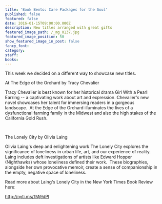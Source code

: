 ```yaml
---
title: 'Book Bento: Care Packages for the Soul'
published: false
featured: false
date: 2016-01-15T09:00:00.000Z
description: New titles arranged with great gifts
featured_image_path: /_mg_0137.jpg
featured_image_position: 50
show_featured_image_in_post: false
fancy_font:
category:
staff:
books:
---
```



This week we decided on a different way to showcase new titles.

At The Edge of the Orchard by Tracy Chevalier
&nbsp;

Tracy Chevalier is best known for her historical drama Girl With a Pearl Earring -- a captivating work about art and expression. Chevalier's new novel showcases her talent for immersing readers in a gorgeous landscape.&nbsp; At the Edge of the Orchard illuminates the lives of a dysfunctional farming family in the Midwest and also the high stakes of the California Gold Rush.&nbsp;

&nbsp;

The Lonely City by Olivia Laing
&nbsp;

Olivia Laing's deep and enlightening work The Lonely City explores the significance of loneliness in urban life, art, and our experience of reality.&nbsp; Laing includes deft investigations of artists like Edward Hopper (Nighthawks) whose loneliness defined their work.&nbsp; These biographies, alongside her own provocative memoir, create a sense of companionship in the empty, negative space of loneliness.
&nbsp;

Read more about Laing's Lonely City in the New York Times Book Review here:

http://nyti.ms/1Mj9dPl